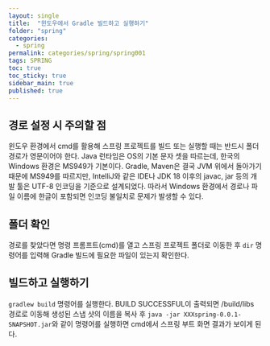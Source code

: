 ```yaml
---
layout: single
title:  "윈도우에서 Gradle 빌드하고 실행하기"
folder: "spring"
categories:
  - spring
permalink: categories/spring/spring001
tags: SPRING
toc: true
toc_sticky: true
sidebar_main: true
published: true
---
```


## 경로 설정 시 주의할 점
윈도우 환경에서 cmd를 활용해 스프링 프로젝트를 빌드 또는 실행할 때는 반드시 폴더 경로가 영문이어야 한다. Java 런타임은 OS의 기본 문자 셋을 따르는데, 한국의 Windows 환경은 MS949가 기본이다. Gradle, Maven은 결국 JVM 위에서 돌아가기 때문에 MS949를 따르지만, IntelliJ와 같은 IDE나 JDK 18 이후의 javac, jar 등의 개발 툴은 UTF-8 인코딩을 기준으로 설계되었다. 따라서 Windows 환경에서 경로나 파일 이름에 한글이 포함되면 인코딩 불일치로 문제가 발생할 수 있다.

## 폴더 확인
경로를 찾았다면 명령 프롬프트(cmd)를 열고 스프링 프로젝트 폴더로 이동한 후 `dir` 명령어를 입력해 Gradle 빌드에 필요한 파일이 있는지 확인한다.

## 빌드하고 실행하기
`gradlew build` 명령어를 실행한다. BUILD SUCCESSFUL이 출력되면 /build/libs 경로로 이동해 생성된 스냅 샷의 이름을 복사 후 `java -jar XXXspring-0.0.1-SNAPSHOT.jar`와 같이 명령어를 실행하면 cmd에서 스프링 부트 화면 결과가 보이게 된다.